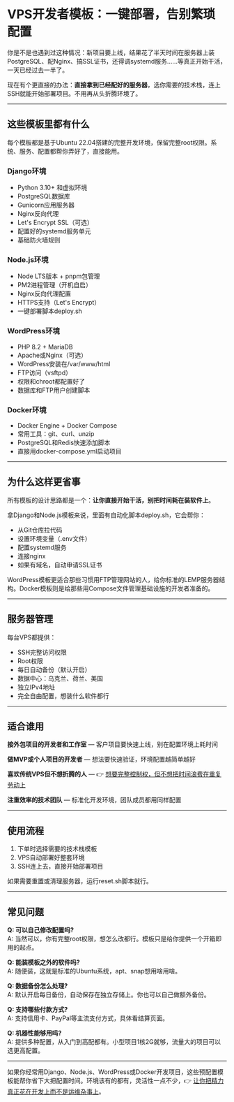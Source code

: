# VPS开发者模板：一键部署，告别繁琐配置

你是不是也遇到过这种情况：新项目要上线，结果花了半天时间在服务器上装PostgreSQL、配Nginx、搞SSL证书，还得调systemd服务……等真正开始干活，一天已经过去一半了。

现在有个更直接的办法：**直接拿到已经配好的服务器**，选你需要的技术栈，连上SSH就能开始部署项目。不用再从头折腾环境了。

---

## 这些模板里都有什么

每个模板都是基于Ubuntu 22.04搭建的完整开发环境，保留完整root权限。系统、服务、配置都帮你弄好了，直接能用。

### Django环境

- Python 3.10+ 和虚拟环境
- PostgreSQL数据库
- Gunicorn应用服务器
- Nginx反向代理
- Let's Encrypt SSL（可选）
- 配置好的systemd服务单元
- 基础防火墙规则

### Node.js环境

- Node LTS版本 + pnpm包管理
- PM2进程管理（开机自启）
- Nginx反向代理配置
- HTTPS支持（Let's Encrypt）
- 一键部署脚本deploy.sh

### WordPress环境

- PHP 8.2 + MariaDB
- Apache或Nginx（可选）
- WordPress安装在/var/www/html
- FTP访问（vsftpd）
- 权限和chroot都配置好了
- 数据库和FTP用户创建脚本

### Docker环境

- Docker Engine + Docker Compose
- 常用工具：git、curl、unzip
- PostgreSQL和Redis快速添加脚本
- 直接用docker-compose.yml启动项目



---

## 为什么这样更省事

所有模板的设计思路都是一个：**让你直接开始干活，别把时间耗在装软件上**。

拿Django和Node.js模板来说，里面有自动化脚本deploy.sh，它会帮你：

- 从Git仓库拉代码
- 设置环境变量（.env文件）
- 配置systemd服务
- 连接nginx
- 如果有域名，自动申请SSL证书

WordPress模板更适合那些习惯用FTP管理网站的人，给你标准的LEMP服务器结构。Docker模板则是给那些用Compose文件管理基础设施的开发者准备的。

---

## 服务器管理

每台VPS都提供：

- SSH完整访问权限
- Root权限
- 每日自动备份（默认开启）
- 数据中心：乌克兰、荷兰、美国
- 独立IPv4地址
- 完全自由配置，想装什么软件都行

---

## 适合谁用

**接外包项目的开发者和工作室** — 客户项目要快速上线，别在配置环境上耗时间

**做MVP或个人项目的开发者** — 想法要快速验证，环境配置越简单越好

**喜欢传统VPS但不想折腾的人** — 👉 [想要完整控制权，但不想把时间浪费在重复劳动上](https://cp.gthost.com/en/join/72c7e6b2fc118929f9ede2978f008806)

**注重效率的技术团队** — 标准化开发环境，团队成员都用同样配置

---

## 使用流程

1. 下单时选择需要的技术栈模板
2. VPS自动部署好整套环境
3. SSH连上去，直接开始部署项目

如果需要重置或清理服务器，运行reset.sh脚本就行。

---

## 常见问题

**Q: 可以自己修改配置吗?**  
A: 当然可以，你有完整root权限，想怎么改都行。模板只是给你提供一个开箱即用的起点。

**Q: 能装模板之外的软件吗?**  
A: 随便装，这就是标准的Ubuntu系统，apt、snap想用啥用啥。

**Q: 数据备份怎么处理?**  
A: 默认开启每日备份，自动保存在独立存储上。你也可以自己做额外备份。

**Q: 支持哪些付款方式?**  
A: 支持信用卡、PayPal等主流支付方式，具体看结算页面。

**Q: 机器性能够用吗?**  
A: 提供多种配置，从入门到高配都有。小型项目1核2G就够，流量大的项目可以选更高配置。

---

如果你经常用Django、Node.js、WordPress或Docker开发项目，这些预配置模板能帮你省下大把配置时间。环境该有的都有，灵活性一点不少，👉 [让你把精力真正花在开发上而不是运维杂事上](https://cp.gthost.com/en/join/72c7e6b2fc118929f9ede2978f008806)。
